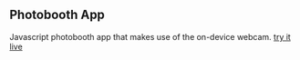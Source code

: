 ## Photobooth App
Javascript photobooth app that makes use of the on-device webcam.
[try it live](http://bl.ocks.org/carriesmith/raw/d790deffaa2159e8a71d/)